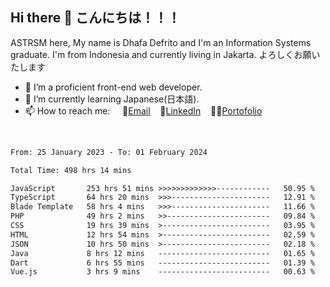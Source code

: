 ## Hi there 👋 こんにちは！！！
ASTRSM here, My name is Dhafa Defrito and I'm an Information Systems graduate. I'm from Indonesia and currently living in Jakarta. よろしくお願いたします

- 🔭 I’m a proficient front-end web developer.
- 🌱 I’m currently learning Japanese(日本語).
- 📫 How to reach me: &nbsp;&nbsp;&nbsp;&nbsp;📧[Email](ddefrito@gmail.com)&nbsp;&nbsp;&nbsp;&nbsp;💼[LinkedIn](https://www.linkedin.com/in/dhafa-defrita-rama-yudistira-9357a9229/)&nbsp;&nbsp;&nbsp;&nbsp;👨‍🎨[Portofolio](https://ddefrito.vercel.app/)
<br>
<!-- <p align="left">
<a href="https://github.com/ASTRSM">
  <img height="180em" src="https://github-readme-stats-eight-theta.vercel.app/api?username=ASTRSM&show_icons=true&theme=dracula&include_all_commits=true&count_private=true"/>
  <img height="180em" src="https://github-readme-stats-eight-theta.vercel.app/api/top-langs/?username=ASTRSM&layout=compact&langs_count=8&theme=dracula"/>
</a>
</p> -->

<!--START_SECTION:waka-->

```txt
From: 25 January 2023 - To: 01 February 2024

Total Time: 498 hrs 14 mins

JavaScript       253 hrs 51 mins >>>>>>>>>>>>>------------   50.95 %
TypeScript       64 hrs 20 mins  >>>----------------------   12.91 %
Blade Template   58 hrs 4 mins   >>>----------------------   11.66 %
PHP              49 hrs 2 mins   >>-----------------------   09.84 %
CSS              19 hrs 39 mins  >------------------------   03.95 %
HTML             12 hrs 54 mins  >------------------------   02.59 %
JSON             10 hrs 50 mins  >------------------------   02.18 %
Java             8 hrs 12 mins   -------------------------   01.65 %
Dart             6 hrs 55 mins   -------------------------   01.39 %
Vue.js           3 hrs 9 mins    -------------------------   00.63 %
```

<!--END_SECTION:waka-->
